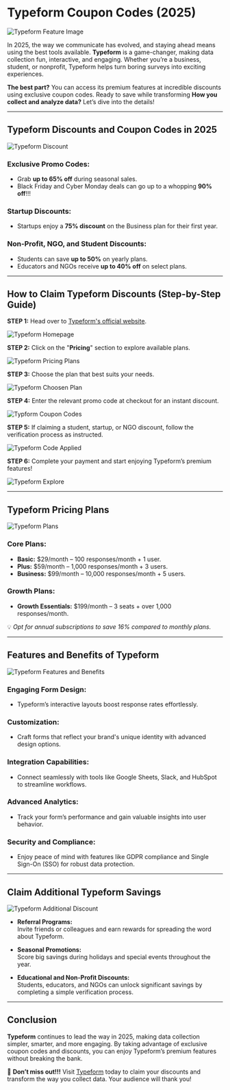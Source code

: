 # **Typeform Coupon Codes (2025)**

![Typeform Feature Image](https://github.com/sharonAt1/Typeform-Coupon-Codes/blob/main/Images/TYPEFORM%20FEATURE%20IMAGES.png)

In 2025, the way we communicate has evolved, and staying ahead means using the best tools available. **Typeform** is a game-changer, making data collection fun, interactive, and engaging. Whether you’re a business, student, or nonprofit, Typeform helps turn boring surveys into exciting experiences. 

**The best part?** You can access its premium features at incredible discounts using exclusive coupon codes. Ready to save while transforming **How you collect and analyze data?** Let’s dive into the details!

---

## **Typeform Discounts and Coupon Codes in 2025**

![Typeform Discount](https://github.com/sharonAt1/Typeform-Coupon-Codes/blob/main/Images/Typeform%20discount.jpg)

### **Exclusive Promo Codes:**
- Grab **up to 65% off** during seasonal sales.  
- Black Friday and Cyber Monday deals can go up to a whopping **90% off**!!!

### **Startup Discounts:**
- Startups enjoy a **75% discount** on the Business plan for their first year.

### **Non-Profit, NGO, and Student Discounts:**
- Students can save **up to 50%** on yearly plans.  
- Educators and NGOs receive **up to 40% off** on select plans.

---

## **How to Claim Typeform Discounts (Step-by-Step Guide)**

**STEP 1:** Head over to [Typeform's official website](https://www.typeform.com).

![Typeform Homepage](https://github.com/sharonAt1/Typeform-Coupon-Codes/blob/main/Images/Typeform%20homepage.jpg)

**STEP 2:** Click on the "**Pricing**" section to explore available plans.  

![Typeform Pricing Plans](https://github.com/sharonAt1/Typeform-Coupon-Codes/blob/main/Images/Typeform%20pricing%20plans.jpg)

**STEP 3:** Choose the plan that best suits your needs.  

![Typeform Choosen Plan](https://github.com/sharonAt1/Typeform-Coupon-Codes/blob/main/Images/Typeform%20billing.jpg)

**STEP 4:** Enter the relevant promo code at checkout for an instant discount.  

![Typform Coupon Codes](https://github.com/sharonAt1/Typeform-Coupon-Codes/blob/main/Images/Typeform%20coupon%20code%20apply.jpg)

**STEP 5:** If claiming a student, startup, or NGO discount, follow the verification process as instructed.  

![Typeform Code Applied](https://github.com/sharonAt1/Typeform-Coupon-Codes/blob/main/Images/Typeform%20code%20applied.jpg)

**STEP 6:** Complete your payment and start enjoying Typeform’s premium features!  

![Typeform Explore](https://github.com/sharonAt1/Typeform-Coupon-Codes/blob/main/Images/Typeform%20explore.jpg)

---

## **Typeform Pricing Plans**

![Typeform Plans](https://github.com/sharonAt1/Typeform-Coupon-Codes/blob/main/Images/Typeform%20plans.jpg)

### **Core Plans:**
- **Basic:** $29/month – 100 responses/month + 1 user.  
- **Plus:** $59/month – 1,000 responses/month + 3 users.  
- **Business:** $99/month – 10,000 responses/month + 5 users.

### **Growth Plans:**
- **Growth Essentials:** $199/month – 3 seats + over 1,000 responses/month.  

💡 *Opt for annual subscriptions to save 16% compared to monthly plans.*

---

## **Features and Benefits of Typeform**

![Typeform Features and Benefits](https://github.com/sharonAt1/Typeform-Coupon-Codes/blob/main/Images/Typeform%20features%20and%20benefits.jpg)

### **Engaging Form Design:**
- Typeform’s interactive layouts boost response rates effortlessly.

### **Customization:**
- Craft forms that reflect your brand's unique identity with advanced design options.

### **Integration Capabilities:**
- Connect seamlessly with tools like Google Sheets, Slack, and HubSpot to streamline workflows.

### **Advanced Analytics:**
- Track your form’s performance and gain valuable insights into user behavior.

### **Security and Compliance:**
- Enjoy peace of mind with features like GDPR compliance and Single Sign-On (SSO) for robust data protection.

---

## **Claim Additional Typeform Savings**

![Typeform Additional Discount](https://github.com/sharonAt1/Typeform-Coupon-Codes/blob/main/Images/Typeform%20Additional%20Discount.png)

- **Referral Programs:**  
  Invite friends or colleagues and earn rewards for spreading the word about Typeform.

- **Seasonal Promotions:**  
  Score big savings during holidays and special events throughout the year.

- **Educational and Non-Profit Discounts:**  
  Students, educators, and NGOs can unlock significant savings by completing a simple verification process.

---

## **Conclusion**

**Typeform** continues to lead the way in 2025, making data collection simpler, smarter, and more engaging. By taking advantage of exclusive coupon codes and discounts, you can enjoy Typeform’s premium features without breaking the bank.  

🚀 **Don’t miss out!!!** Visit [Typeform](https://www.typeform.com) today to claim your discounts and transform the way you collect data. Your audience will thank you!
